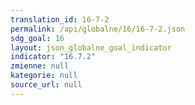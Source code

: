 ```yaml
---
translation_id: 16-7-2
permalink: /api/globalne/16/16-7-2.json
sdg_goal: 16
layout: json_globalne_goal_indicator
indicator: "16.7.2"
zmienne: null
kategorie: null
source_url: null
---
```

